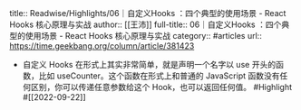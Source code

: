 title:: Readwise/Highlights/06｜自定义Hooks ：四个典型的使用场景 - React Hooks 核心原理与实战
author:: [[王沛]]
full-title:: 06｜自定义Hooks ：四个典型的使用场景 - React Hooks 核心原理与实战
category:: #articles
url:: https://time.geekbang.org/column/article/381423
- 自定义 Hooks 在形式上其实非常简单，就是声明一个名字以 use 开头的函数，比如 useCounter。这个函数在形式上和普通的 JavaScript 函数没有任何区别，你可以传递任意参数给这个 Hook，也可以返回任何值。 #Highlight #[[2022-09-22]]